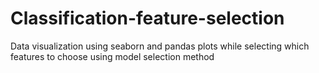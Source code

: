 # Classification-feature-selection
Data visualization using seaborn and pandas plots  while selecting which features to choose using model selection method

